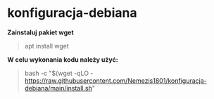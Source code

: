 # konfiguracja-debiana 

**Zainstaluj pakiet wget**<br />
>apt install wget<br />

**W celu wykonania kodu należy użyć:**<br />
> bash -c "$(wget -qLO - https://raw.githubusercontent.com/Nemezis1801/konfiguracja-debiana/main/install.sh"
